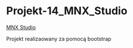 # Projekt-14_MNX_Studio
<a href="https://krzyskolo.github.io/Projekt-14_MNX_Studio/index.html">MNX Studio</a>

Projekt realizaowany za pomocą bootstrap
